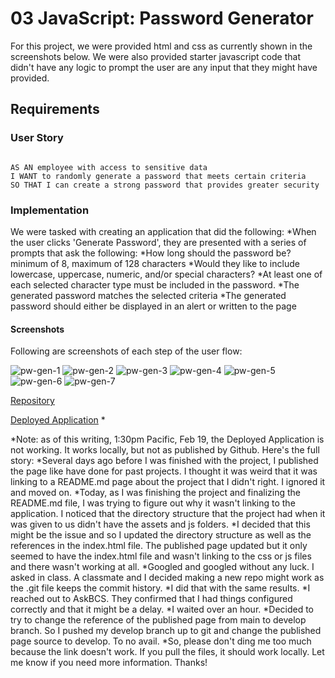# 03 JavaScript: Password Generator

For this project, we were provided html and css as currently shown in the screenshots below. We were also provided starter javascript code that didn't have any logic to prompt the user are any input that they might have provided.

## Requirements

### User Story

```

AS AN employee with access to sensitive data
I WANT to randomly generate a password that meets certain criteria
SO THAT I can create a strong password that provides greater security
```

### Implementation

We were tasked with creating an application that did the following:
*When the user clicks 'Generate Password', they are presented with a series of prompts that ask the following:
*How long should the password be? minimum of 8, maximum of 128 characters
*Would they like to include lowercase, uppercase, numeric, and/or special characters?
*At least one of each selected character type must be included in the password.
*The generated password matches the selected criteria
*The generated password should either be displayed in an alert or written to the page

#### Screenshots

Following are screenshots of each step of the user flow:

![pw-gen-1](https://user-images.githubusercontent.com/11637772/108550241-258a7a00-72a3-11eb-9df3-c5e5371dc96c.png)
![pw-gen-2](https://user-images.githubusercontent.com/11637772/108550247-27543d80-72a3-11eb-9466-381cf89393ba.png)
![pw-gen-3](https://user-images.githubusercontent.com/11637772/108550250-28856a80-72a3-11eb-8830-237451cf25d1.png)
![pw-gen-4](https://user-images.githubusercontent.com/11637772/108550252-29b69780-72a3-11eb-9f3d-eebede510d61.png)
![pw-gen-5](https://user-images.githubusercontent.com/11637772/108550255-2ae7c480-72a3-11eb-9362-e82e9a9883f0.png)
![pw-gen-6](https://user-images.githubusercontent.com/11637772/108550257-2b805b00-72a3-11eb-8a76-de3246d6f675.png)
![pw-gen-7](https://user-images.githubusercontent.com/11637772/108550261-2cb18800-72a3-11eb-8938-c513c87d7964.png)

[Repository](https://github.com/timweyel/password-generator)

[Deployed Application](https://timweyel.github.io/password-generator/) *

*Note: as of this writing, 1:30pm Pacific, Feb 19, the Deployed Application is not working. It works locally, but not as published by Github. Here's the full story:
*Several days ago before I was finished with the project, I published the page like have done for past projects. I thought it was weird that it was linking to a README.md page about the project that I didn't right. I ignored it and moved on.
*Today, as I was finishing the project and finalizing the README.md file, I was trying to figure out why it wasn't linking to the application. I noticed that the directory structure that the project had when it was given to us didn't have the assets and js folders.
*I decided that this might be the issue and so I updated the directory structure as well as the references in the index.html file.
The published page updated but it only seemed to have the index.html file and wasn't linking to the css or js files and there wasn't working at all.
*Googled and googled without any luck. I asked in class. A classmate and I decided making a new repo might work as the .git file keeps the commit history.
*I did that with the same results.
*I reached out to AskBCS. They confirmed that I had things configured correctly and that it might be a delay.
*I waited over an hour.
*Decided to try to change the reference of the published page from main to develop branch. So I pushed my develop branch up to git and change the published page source to develop. To no avail. <sad face>
*So, please don't ding me too much because the link doesn't work. If you pull the files, it should work locally. Let me know if you need more information. Thanks!
